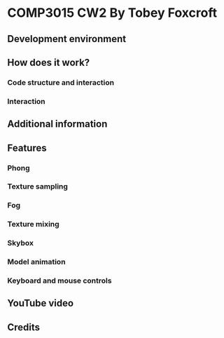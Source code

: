 # COMP3015 CW2 By Tobey Foxcroft

## Development environment

## How does it work?
### Code structure and interaction
### Interaction
## Additional information

## Features
### Phong
### Texture sampling
### Fog
### Texture mixing
### Skybox
### Model animation
### Keyboard and mouse controls

## YouTube video

## Credits
